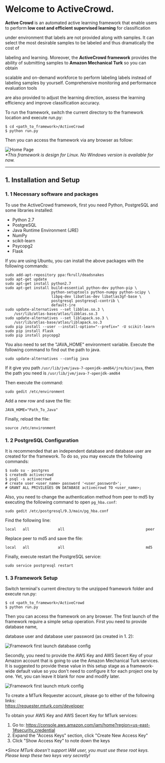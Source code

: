 # Welcome to ActiveCrowd.
**Active Crowd** is an automated active learning framework that enable users to perform **low cost and efficient supervised learning** for classification 

under environment that labels are not provided along with samples. It can select the most desirable samples to be labeled and thus dramatically the cost of 

labeling and learning. Moreover, the **ActiveCrowd framework** provides the ability of submitting samples to **Amazon Mechanical Turk** so you can obtain 

scalable and on-demand workforce to perform labeling labels instead of labeling samples by yourself. Comprehensive monitoring and performance evaluation tools 

are also provided to adjust the learning direction, assess the learning efficiency and improve classification accuracy.  

To run the framework, switch the current directory to the framework location and execute run.py:  
```
$ cd <path_to_framework>/ActiveCrowd
$ python run.py
```  
Then you can access the framework via any browser as follow:   
            
![Home Page](http://i.imgur.com/bZATTVB.png)  
_*This framework is design for Linux. No Windows version is available for now._
  
***
## 1. Installation and Setup
### 1. 1 Necessary software and packages
To use the ActiveCrowd framework, first you need Python, PostgreSQL and some libraries installed:  
* Python 2.7  
* PostgreSQL
* Java Runtime Environment (JRE)
* NumPy
* scikit-learn
* Psycopg2 
* Flask

If you are using Ubuntu, you can install the above packages with the following commands:
```
sudo add-apt-repository ppa:fkrull/deadsnakes
sudo apt-get update
sudo apt-get install python2.7
sudo apt-get install build-essential python-dev python-pip \
                     python-setuptools python-numpy python-scipy \
                     libpq-dev libatlas-dev libatlas3gf-base \
                     postgresql postgresql-contrib \
                     default-jre
sudo update-alternatives --set libblas.so.3 \
    /usr/lib/atlas-base/atlas/libblas.so.3
sudo update-alternatives --set liblapack.so.3 \
    /usr/lib/atlas-base/atlas/liblapack.so.3
sudo pip install --user --install-option="--prefix=" -U scikit-learn
sudo pip install Flask
sudo pip install psycopg2
```  

You also need to set the "JAVA_HOME" environment variable. Execute the following command to find out the path to java.
```
sudo update-alternatives --config java
```  
If it give you path `/usr/lib/jvm/java-7-openjdk-amd64/jre/bin/java`, then the path you need is `/usr/lib/jvm/java-7-openjdk-amd64`  

Then execute the command:
```
sudo gedit /etc/environment
```  
Add a new row and save the file:
```
JAVA_HOME="Path_To_Java"
```
Finally, reload the file:
```
source /etc/environment
```

### 1. 2 PostgreSQL Configuration
It is recommended that an independent database and database user are created for the framework. To do so, you may execute the following commands:
```
$ sudo su - postgres
$ createdb activecrowd
$ psql -s activecrowd
# create user <user_name> password '<user_password>';
# GRANT ALL PRIVILEGES ON DATABASE activecrowd TO <user_name>;
```

Also, you need to change the authentication method from peer to md5 by executing the following command to open `pg_hba.conf`:
```
sudo gedit /etc/postgresql/9.3/main/pg_hba.conf
```
Find the following line:
```
local   all             all                                     peer
```
Replace peer to md5 and save the file:
```
local   all             all                                     md5
```
Finally, execute restart the PostgreSQL service:
```
sudo service postgresql restart
```
### 1. 3 Framework Setup
Switch terminal's current directory to the unzipped framework folder and execute run.py:  
```
$ cd <path_to_framework>/ActiveCrowd
$ python run.py
```  
Then you can access the framework on any browser. The first launch of the framework require a simple setup operation. First you need to provide database name, 

database user and database user password (as created in 1. 2):   
     
![Framework first launch database config](http://i.imgur.com/6XtDAWJ.png)
        
Secondly, you need to provide the AWS Key and AWS Secert Key of your Amazon account that is going to use the Amazon Mechanical Turk services. It is suggested to provide these value in this setup stage as a framework-wide default value so you don't need to configure it for each project one by one. Yet, you can leave it blank for now and modify later.
 
![Framework first launch mturk config](http://i.imgur.com/zzQpOI1.png)

To create a MTurk Requester account, please go to either of the following links:       
https://requester.mturk.com/developer      

To obtain your AWS Key and AWS Secert Key for MTurk services:         
          
1. Go to: https://console.aws.amazon.com/iam/home?region=us-east-1#security_credential    
2. Expand the "Access Keys" section, click "Create New Access Key"         
3. Click "Show Access Key" to note down the keys     
           
_*Since MTurk doesn't support IAM user, you must use these root keys. Please keep these two keys very secretly!_     

